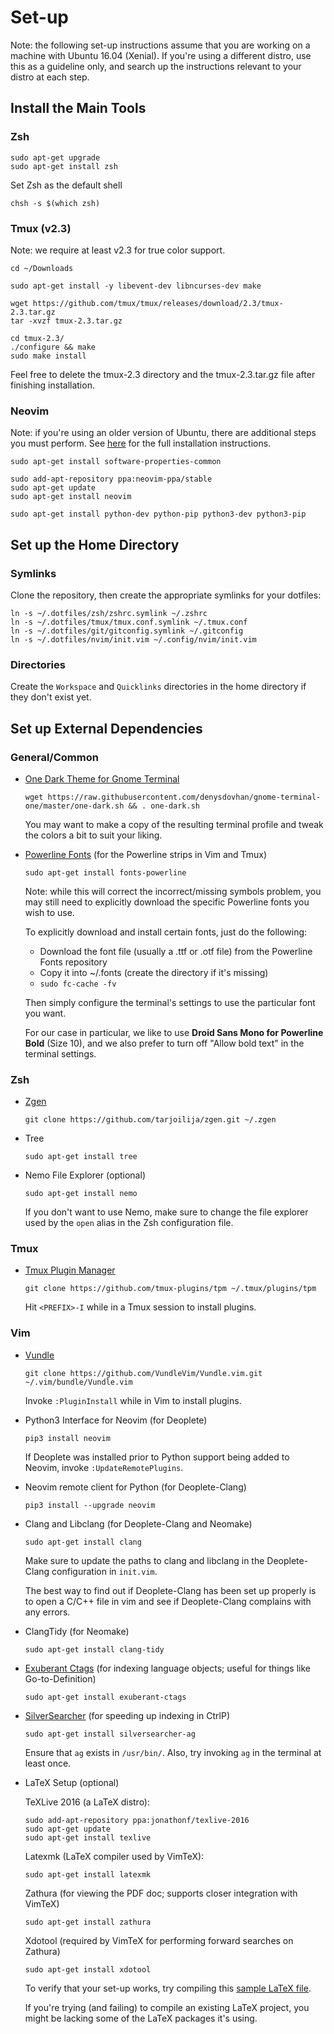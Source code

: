 # Set-up

Note: the following set-up instructions assume that you are working on a machine with Ubuntu 16.04 (Xenial). If you're using a different distro, use this as a guideline only, and search up the instructions relevant to your distro at each step.

## Install the Main Tools

### Zsh

```
sudo apt-get upgrade
sudo apt-get install zsh
```

Set Zsh as the default shell

```
chsh -s $(which zsh)
```

### Tmux (v2.3)

Note: we require at least v2.3 for true color support.

```
cd ~/Downloads

sudo apt-get install -y libevent-dev libncurses-dev make

wget https://github.com/tmux/tmux/releases/download/2.3/tmux-2.3.tar.gz
tar -xvzf tmux-2.3.tar.gz

cd tmux-2.3/
./configure && make
sudo make install
```

Feel free to delete the tmux-2.3 directory and the tmux-2.3.tar.gz file after finishing installation.

### Neovim

Note: if you're using an older version of Ubuntu, there are additional steps you must perform. See [here](https://github.com/neovim/neovim/wiki/Installing-Neovim#ubuntu) for the full installation instructions.

```
sudo apt-get install software-properties-common

sudo add-apt-repository ppa:neovim-ppa/stable
sudo apt-get update
sudo apt-get install neovim

sudo apt-get install python-dev python-pip python3-dev python3-pip
```

## Set up the Home Directory

### Symlinks

Clone the repository, then create the appropriate symlinks for your dotfiles:

```
ln -s ~/.dotfiles/zsh/zshrc.symlink ~/.zshrc
ln -s ~/.dotfiles/tmux/tmux.conf.symlink ~/.tmux.conf
ln -s ~/.dotfiles/git/gitconfig.symlink ~/.gitconfig
ln -s ~/.dotfiles/nvim/init.vim ~/.config/nvim/init.vim
```

### Directories

Create the `Workspace` and `Quicklinks` directories in the home directory if they don't exist yet.

## Set up External Dependencies

### General/Common

* [One Dark Theme for Gnome Terminal](https://github.com/denysdovhan/one-gnome-terminal)

   ```
   wget https://raw.githubusercontent.com/denysdovhan/gnome-terminal-one/master/one-dark.sh && . one-dark.sh
   ```

   You may want to make a copy of the resulting terminal profile and tweak the colors a bit to suit your liking.

* [Powerline Fonts](https://github.com/powerline/fonts) (for the Powerline strips in Vim and Tmux)

   ```
   sudo apt-get install fonts-powerline
   ```

   Note: while this will correct the incorrect/missing symbols problem, you may still need to explicitly download the specific Powerline fonts you wish to use.

   To explicitly download and install certain fonts, just do the following:

   * Download the font file (usually a .ttf or .otf file) from the Powerline Fonts repository
   * Copy it into ~/.fonts (create the directory if it's missing)
   * `sudo fc-cache -fv`

   [//]: # "How to install fonts on Linux: https://www.blackmoreops.com/2014/07/31/install-fonts-on-linux/"

   Then simply configure the terminal's settings to use the particular font you want.

   For our case in particular, we like to use **Droid Sans Mono for Powerline Bold** (Size 10), and we also prefer to turn off "Allow bold text" in the terminal settings.

### Zsh

* [Zgen](https://github.com/tarjoilija/zgen)

   ```
   git clone https://github.com/tarjoilija/zgen.git ~/.zgen
   ```

* Tree

   ```
   sudo apt-get install tree
   ```

* Nemo File Explorer (optional)

   ```
   sudo apt-get install nemo
   ```

   If you don't want to use Nemo, make sure to change the file explorer used by the `open` alias in the Zsh configuration file.

### Tmux

* [Tmux Plugin Manager](https://github.com/tmux-plugins/tpm)
   ```
   git clone https://github.com/tmux-plugins/tpm ~/.tmux/plugins/tpm
   ```

   Hit `<PREFIX>-I` while in a Tmux session to install plugins.

### Vim

* [Vundle](https://github.com/VundleVim/Vundle.vim)

   ```
   git clone https://github.com/VundleVim/Vundle.vim.git ~/.vim/bundle/Vundle.vim
   ```

   Invoke `:PluginInstall` while in Vim to install plugins.

* Python3 Interface for Neovim (for Deoplete)

   ```
   pip3 install neovim
   ```

   If Deoplete was installed prior to Python support being added to Neovim, invoke `:UpdateRemotePlugins`.

* Neovim remote client for Python (for Deoplete-Clang)

   ```
   pip3 install --upgrade neovim
   ```

* Clang and Libclang (for Deoplete-Clang and Neomake)

   ```
   sudo apt-get install clang
   ```

   Make sure to update the paths to clang and libclang in the Deoplete-Clang configuration in `init.vim`.

   The best way to find out if Deoplete-Clang has been set up properly is to open a C/C++ file in vim and see if Deoplete-Clang complains with any errors.

* ClangTidy (for Neomake)

   ```
   sudo apt-get install clang-tidy
   ```

* [Exuberant Ctags](https://github.com/jakedouglas/exuberant-ctags) (for indexing language objects; useful for things like Go-to-Definition)

   ```
   sudo apt-get install exuberant-ctags
   ```

* [SilverSearcher](https://github.com/ggreer/the_silver_searcher) (for speeding up indexing in CtrlP)

   ```
   sudo apt-get install silversearcher-ag
   ```

   Ensure that `ag` exists in `/usr/bin/`. Also, try invoking `ag` in the terminal at least once.

* LaTeX Setup (optional)

   [//]: # "Getting Started with LaTeX on Linux (the basics): https://stackoverflow.com/questions/1017055/get-started-with-latex-on-linux"

   [//]: # "Compile LaTeX doc manually on Linux: https://tex.stackexchange.com/questions/16884/compiling-a-latex-document-manually"

   TeXLive 2016 (a LaTeX distro):
   ```
   sudo add-apt-repository ppa:jonathonf/texlive-2016
   sudo apt-get update
   sudo apt-get install texlive
   ```

   Latexmk (LaTeX compiler used by VimTeX):
   ```
   sudo apt-get install latexmk
   ```

   Zathura (for viewing the PDF doc; supports closer integration with VimTeX)
   ```
   sudo apt-get install zathura
   ```

   Xdotool (required by VimTeX for performing forward searches on Zathura)
   ```
   sudo apt-get install xdotool
   ```

   To verify that your set-up works, try compiling this [sample LaTeX file](http://www.maths.tcd.ie/~dwilkins/LaTeXPrimer/TypicalInput.html).

   If you're trying (and failing) to compile an existing LaTeX project, you might be lacking some of the LaTeX packages it's using.
